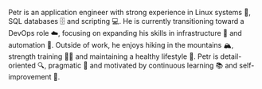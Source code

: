 Petr is an application engineer with strong experience in Linux systems 🐧, SQL databases 🗄️ and scripting 💻.
He is currently transitioning toward a DevOps role ☁️, focusing on expanding his skills in infrastructure 🧰 and automation 🔁.
Outside of work, he enjoys hiking in the mountains 🏔️, strength training 🏋️‍♂️ and maintaining a healthy lifestyle 🥗.
Petr is detail-oriented 🔍, pragmatic 🧠 and motivated by continuous learning 📚 and self-improvement 🚀.
